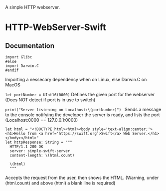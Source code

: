 A simple HTTP webserver. 
# HTTP-WebServer-Swift


## Documentation

```#if os(Linux)
import Glibc
#else
import Darwin.C
#endif
```
Importing a nessecary dependency when on Linux, else Darwin.C on MacOS

```let portNumber = UInt16(0000)```
Defines the given port for the webserver (Does NOT detect if port is in use to switch)

```print("Server listening on Localhost:\(portNumber)") ```
Sends a  message to the console notifying the developer the server  is ready, and lists the port (Localhost:0000 == 127.0.0.1:0000) 

```let client = accept(sock, nil, nil)
let html = "<!DOCTYPE html><html><body style='text-align:center;'><h1>Hello from <a href='https://swift.org'>Swift</a> Web Server.</h1></body></html>"
let httpResponse: String = """
  HTTP/1.1 200 OK
  server: simple-swift-server
  content-length: \(html.count)
  
  \(html)
  """
  ```
  Accepts the request from the user, then shows the HTML. (Warning, under \(html.count) and above \(html) a blank line is required)
